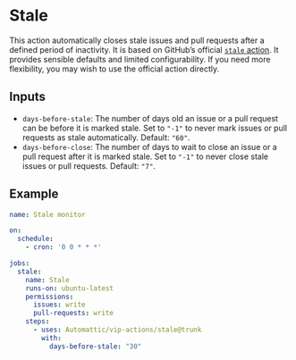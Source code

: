 # Stale

This action automatically closes stale issues and pull requests after a defined period of inactivity. It is based on GitHub’s official [`stale` action](https://github.com/actions/stale). It provides sensible defaults and limited configurability. If you need more flexibility, you may wish to use the official action directly.

## Inputs

- `days-before-stale`: The number of days old an issue or a pull request can be before it is marked stale. Set to `"-1"` to never mark issues or pull requests as stale automatically. Default: `"60"`.
- `days-before-close`: The number of days to wait to close an issue or a pull request after it is marked stale. Set to `"-1"` to never close stale issues or pull requests. Default: `"7"`.

## Example

```yaml
name: Stale monitor

on:
  schedule:
    - cron: '0 0 * * *'

jobs:
  stale:
    name: Stale
    runs-on: ubuntu-latest
    permissions:
      issues: write
      pull-requests: write
    steps:
      - uses: Automattic/vip-actions/stale@trunk
        with:
          days-before-stale: "30"
```
